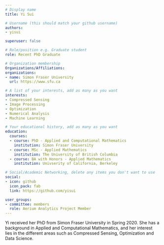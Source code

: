 ```yaml
---
# Display name
title: Yi Sui

# Username (this should match your github username)
authors:
- yisui

superuser: false

# Role/position e.g. Graduate student
role: Recent PhD Graduate

# Organization membership
Organizations/Affiliations:
organizations:
- name: Simon Fraser University 
  url: https://www.sfu.ca

# A list of your interests, add as many as you want
interests:
- Compressed Sensing
- Image Processing 
- Optimization 
- Numerical Analysis
- Machine Learning 

# Your educational history, add as many as you want
education:
  courses:
  - course: PhD - Applied and Computational Mathematics 
    institution: Simon Fraser University 
  - course: MSc - Applied Mathematics 
    institution: The University of British Columbia 
  - course: BA with Honors - Applied Mathematics 
    institution: Univserity of California, Berkeley 

# Social/Academic Networking, delete any items you don't want to use
social:
- icon: github
  icon_pack: fab
  link: https://github.com/yisui

user_groups:
- committee: members
  role: Aerium Analytics Project Member
---
```

Yi received her PhD from Simon Fraser University in Spring 2020. She has a background in Applied and Computational Mathematics, 
and her interest lies in the different areas such as Compressed Sensing, Optimization and Data Science. 
